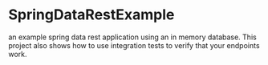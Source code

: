 # SpringDataRestExample
an example spring data rest application using an in memory database. This project also shows how to use integration tests to verify that your endpoints work.
